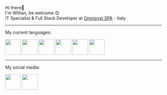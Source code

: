 Hi there👋 <br>
I'm Willian, be welcome 😊 <br>
IT Specialist & Full Stack Developer at [Omnisyst SPA](https://www.omnisyst.it/) - Italy <hr>

My current languages:
<div>
  <a href="https://it.4d.com/" target="_blank"><img width="50" height="50" src="https://www.solvusoft.com/file-extensions/images/developers/200x200/3571_4d-inc.png"/></a>
  <a href="https://www.python.org/" target="_blank"><img width="50" height="50" src="https://cdn.jsdelivr.net/gh/devicons/devicon@latest/icons/python/python-original.svg"/></a>
  <a href="https://www.php.net/" target="_blank"><img width="50" height="50" src="https://cdn.jsdelivr.net/gh/devicons/devicon@latest/icons/php/php-original.svg"/></a>
  <a href="https://developer.mozilla.org/en-US/docs/Web/JavaScript" target="_blank"><img width="50" height="50" src="https://cdn.jsdelivr.net/gh/devicons/devicon/icons/javascript/javascript-plain.svg"/></a>
  <a href="https://laravel.com/" target="_blank"><img width="50" height="50" src="https://cdn.jsdelivr.net/gh/devicons/devicon@latest/icons/laravel/laravel-original.svg"/></a>
  <a href="https://angular.io/" target="_blank"><img width="50" height="50" src="https://cdn.jsdelivr.net/gh/devicons/devicon@latest/icons/angularjs/angularjs-plain.svg"/></a>
  
</div> <hr>

My social media:
<div>
  <a href="https://www.linkedin.com/in/willian-regis" target="_blank"><img width="50" height="50" src="https://cdn.jsdelivr.net/gh/devicons/devicon/icons/linkedin/linkedin-original.svg"/></a>
  <a href="https://www.instagram.com/willianpirondiregis/" target="_blank"><img width="50" height="50" src="https://icongr.am/entypo/instagram.svg?size=50&color=ffffff"/></a>
</div>




<!--
**willian09/willian09** is a ✨ _special_ ✨ repository because its `README.md` (this file) appears on your GitHub profile.

Here are some ideas to get you started:

- 🔭 I’m currently working on ...
- 🌱 I’m currently learning ...
- 👯 I’m looking to collaborate on ...
- 🤔 I’m looking for help with ...
- 💬 Ask me about ...
- 📫 How to reach me: ...
- 😄 Pronouns: ...
- ⚡ Fun fact: ...
-->
